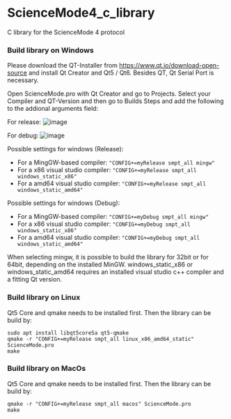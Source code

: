# ScienceMode4_c_library
C library for the ScienceMode 4 protocol

### Build library on Windows
Please download the QT-Installer from https://www.qt.io/download-open-source and install Qt Creator and Qt5 / Qt6.
Besides QT, Qt Serial Port is necessary.

Open ScienceMode.pro with Qt Creator and go to Projects. Select your Compiler and QT-Version and then go to Builds Steps and
add the following to the addional arguments field:

For release:
![image](https://github.com/ScienceMode/ScienceMode4_c_library/assets/85743064/4bd06445-58c9-42a7-9d01-e65c2217f18c)

For debug:
![image](https://github.com/ScienceMode/ScienceMode4_c_library/assets/85743064/9ae1f8d9-2a26-47f0-a2f0-4f78fba662c6)

Possible settings for windows (Release):
* For a MingGW-based compiler: `"CONFIG+=myRelease smpt_all mingw"`
* For a x86 visual studio compiler: `"CONFIG+=myRelease smpt_all windows_static_x86"`
* For a amd64 visual studio compiler: `"CONFIG+=myRelease smpt_all windows_static_amd64"`

Possible settings for windows (Debug):
* For a MingGW-based compiler: `"CONFIG+=myDebug smpt_all mingw"`
* For a x86 visual studio compiler: `"CONFIG+=myDebug smpt_all windows_static_x86"`
* For a amd64 visual studio compiler: `"CONFIG+=myDebug smpt_all windows_static_amd64"`

When selecting mingw, it is possible to build the library for 32bit or for 64bit, depending on the installed MinGW.
windows_static_x86 or windows_static_amd64 requires an installed visual studio c++ compiler and a fitting Qt version.

### Build library on Linux
Qt5 Core and qmake needs to be installed first. Then the library can be build by:
```
sudo apt install libqt5core5a qt5-qmake
qmake -r "CONFIG+=myRelease smpt_all linux_x86_amd64_static" ScienceMode.pro
make
```

### Build library on MacOs
Qt5 Core and qmake needs to be installed first. Then the library can be build by:
```
qmake -r "CONFIG+=myRelease smpt_all macos" ScienceMode.pro
make
```
